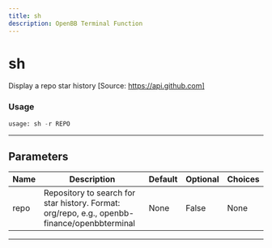 ```yaml
---
title: sh
description: OpenBB Terminal Function
---
```


# sh

Display a repo star history [Source: https://api.github.com]

### Usage

```python
usage: sh -r REPO
```

---

## Parameters

| Name | Description | Default | Optional | Choices |
| ---- | ----------- | ------- | -------- | ------- |
| repo | Repository to search for star history. Format: org/repo, e.g., openbb-finance/openbbterminal | None | False | None |

---
